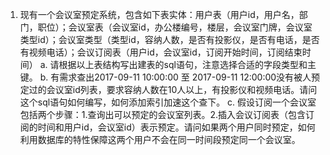 


1. 现有一个会议室预定系统，包含如下表实体：用户表（用户id，用户名，部门，职位）；会议室表（会议室id，办公楼编号，楼层，会议室门牌，会议室类型id）；会议室类型（类型id，容纳人数，是否有投影仪，是否有电话，是否有视频电话）；会议订阅表（用户id，会议室id，订阅开始时间，订阅结束时间）
a. 请根据以上表结构写出建表的sql语句，注意选择合适的字段类型和主键。
b. 有需求查出2017-09-11 10:00:00 至 2017-09-11 12:00:00没有被人预定过的会议室id列表，要求容纳人数在10人以上，有投影仪和视频电话。请问这个sql语句如何编写，如何添加索引加速这个查下。
c. 假设订阅一个会议室包括两个步骤：1.查询出可以预定的会议室列表。2.插入会议订阅表（包含订阅的时间和用户id，会议室id）表示预定。请问如果两个用户同时预定，如何利用数据库的特性保障这两个用户不会在同一时间段预定同一个会议室。
